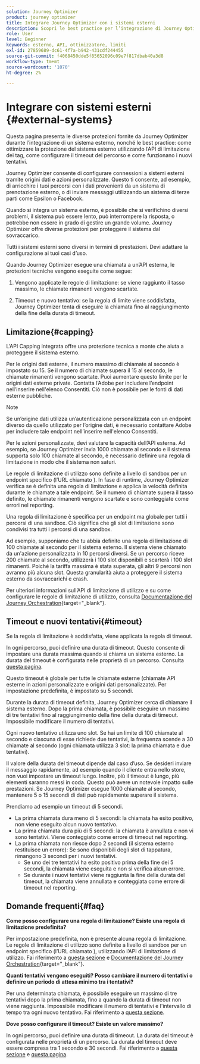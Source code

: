 ```yaml
---
solution: Journey Optimizer
product: journey optimizer
title: Integrare Journey Optimizer con i sistemi esterni
description: Scopri le best practice per l’integrazione di Journey Optimizer con sistemi esterni
role: User
level: Beginner
keywords: esterno, API, ottimizzatore, limiti
exl-id: 27859689-dc61-4f7a-b942-431cdf244455
source-git-commit: f4068450dde5f85652096c09e7f817dbab40a3d8
workflow-type: tm+mt
source-wordcount: '1070'
ht-degree: 2%

---
```


# Integrare con sistemi esterni {#external-systems}

Questa pagina presenta le diverse protezioni fornite da Journey Optimizer durante l’integrazione di un sistema esterno, nonché le best practice: come ottimizzare la protezione del sistema esterno utilizzando l’API di limitazione dei tag, come configurare il timeout del percorso e come funzionano i nuovi tentativi.

Journey Optimizer consente di configurare connessioni a sistemi esterni tramite origini dati e azioni personalizzate. Questo ti consente, ad esempio, di arricchire i tuoi percorsi con i dati provenienti da un sistema di prenotazione esterno, o di inviare messaggi utilizzando un sistema di terze parti come Epsilon o Facebook.

Quando si integra un sistema esterno, è possibile che si verifichino diversi problemi, il sistema può essere lento, può interrompere la risposta, o potrebbe non essere in grado di gestire un grande volume. Journey Optimizer offre diverse protezioni per proteggere il sistema dal sovraccarico.

Tutti i sistemi esterni sono diversi in termini di prestazioni. Devi adattare la configurazione ai tuoi casi d’uso.

Quando Journey Optimizer esegue una chiamata a un’API esterna, le protezioni tecniche vengono eseguite come segue:

1. Vengono applicate le regole di limitazione: se viene raggiunto il tasso massimo, le chiamate rimanenti vengono scartate.

2. Timeout e nuovo tentativo: se la regola di limite viene soddisfatta, Journey Optimizer tenta di eseguire la chiamata fino al raggiungimento della fine della durata di timeout.

## Limitazione{#capping}

L’API Capping integrata offre una protezione tecnica a monte che aiuta a proteggere il sistema esterno.

Per le origini dati esterne, il numero massimo di chiamate al secondo è impostato su 15. Se il numero di chiamate supera il 15 al secondo, le chiamate rimanenti vengono scartate. Puoi aumentare questo limite per le origini dati esterne private. Contatta l’Adobe per includere l’endpoint nell’inserire nell&#39;elenco Consentiti. Ciò non è possibile per le fonti di dati esterne pubbliche.

>[!NOTE]
>
> Se un’origine dati utilizza un’autenticazione personalizzata con un endpoint diverso da quello utilizzato per l’origine dati, è necessario contattare Adobe per includere tale endpoint nell’inserire nell&#39;elenco Consentiti.

Per le azioni personalizzate, devi valutare la capacità dell’API esterna. Ad esempio, se Journey Optimizer invia 1000 chiamate al secondo e il sistema supporta solo 100 chiamate al secondo, è necessario definire una regola di limitazione in modo che il sistema non saturi.

Le regole di limitazione di utilizzo sono definite a livello di sandbox per un endpoint specifico (l’URL chiamato ). In fase di runtime, Journey Optimizer verifica se è definita una regola di limitazione e applica la velocità definita durante le chiamate a tale endpoint. Se il numero di chiamate supera il tasso definito, le chiamate rimanenti vengono scartate e sono conteggiate come errori nel reporting.

Una regola di limitazione è specifica per un endpoint ma globale per tutti i percorsi di una sandbox. Ciò significa che gli slot di limitazione sono condivisi tra tutti i percorsi di una sandbox.

Ad esempio, supponiamo che tu abbia definito una regola di limitazione di 100 chiamate al secondo per il sistema esterno. Il sistema viene chiamato da un&#39;azione personalizzata in 10 percorsi diversi. Se un percorso riceve 200 chiamate al secondo, utilizzerà i 100 slot disponibili e scarterà i 100 slot rimanenti. Poiché la tariffa massima è stata superata, gli altri 9 percorsi non avranno più alcuna slot. Questa granularità aiuta a proteggere il sistema esterno da sovraccarichi e crash.

Per ulteriori informazioni sull’API di limitazione di utilizzo e su come configurare le regole di limitazione di utilizzo, consulta [Documentazione del Journey Orchestration](https://experienceleague.adobe.com/docs/journeys/using/working-with-apis/capping.html){target="_blank"}.

## Timeout e nuovi tentativi{#timeout}

Se la regola di limitazione è soddisfatta, viene applicata la regola di timeout.

In ogni percorso, puoi definire una durata di timeout. Questo consente di impostare una durata massima quando si chiama un sistema esterno. La durata del timeout è configurata nelle proprietà di un percorso. Consulta [questa pagina](../building-journeys/journey-gs.md#timeout_and_error).

Questo timeout è globale per tutte le chiamate esterne (chiamate API esterne in azioni personalizzate e origini dati personalizzate). Per impostazione predefinita, è impostato su 5 secondi.

Durante la durata di timeout definita, Journey Optimizer cerca di chiamare il sistema esterno. Dopo la prima chiamata, è possibile eseguire un massimo di tre tentativi fino al raggiungimento della fine della durata di timeout. Impossibile modificare il numero di tentativi.

Ogni nuovo tentativo utilizza uno slot. Se hai un limite di 100 chiamate al secondo e ciascuna di esse richiede due tentativi, la frequenza scende a 30 chiamate al secondo (ogni chiamata utilizza 3 slot: la prima chiamata e due tentativi).

Il valore della durata del timeout dipende dal caso d’uso. Se desideri inviare il messaggio rapidamente, ad esempio quando il cliente entra nello store, non vuoi impostare un timeout lungo. Inoltre, più il timeout è lungo, più elementi saranno messi in coda. Questo può avere un notevole impatto sulle prestazioni. Se Journey Optimizer esegue 1000 chiamate al secondo, mantenere 5 o 15 secondi di dati può rapidamente superare il sistema.

Prendiamo ad esempio un timeout di 5 secondi.

* La prima chiamata dura meno di 5 secondi: la chiamata ha esito positivo, non viene eseguito alcun nuovo tentativo.
* La prima chiamata dura più di 5 secondi: la chiamata è annullata e non vi sono tentativi. Viene conteggiato come errore di timeout nel reporting.
* La prima chiamata non riesce dopo 2 secondi (il sistema esterno restituisce un errore): Se sono disponibili degli slot di tappatura, rimangono 3 secondi per i nuovi tentativi.
   * Se uno dei tre tentativi ha esito positivo prima della fine dei 5 secondi, la chiamata viene eseguita e non si verifica alcun errore.
   * Se durante i nuovi tentativi viene raggiunta la fine della durata del timeout, la chiamata viene annullata e conteggiata come errore di timeout nel reporting.

## Domande frequenti{#faq}

**Come posso configurare una regola di limitazione? Esiste una regola di limitazione predefinita?**

Per impostazione predefinita, non è presente alcuna regola di limitazione. Le regole di limitazione di utilizzo sono definite a livello di sandbox per un endpoint specifico (l’URL chiamato ), utilizzando l’API di limitazione di utilizzo. Fai riferimento a [questa sezione](../configuration/external-systems.md#capping) e [Documentazione del Journey Orchestration](https://experienceleague.adobe.com/docs/journeys/using/working-with-apis/capping.html){target="_blank"}.

**Quanti tentativi vengono eseguiti? Posso cambiare il numero di tentativi o definire un periodo di attesa minimo tra i tentativi?**

Per una determinata chiamata, è possibile eseguire un massimo di tre tentativi dopo la prima chiamata, fino a quando la durata di timeout non viene raggiunta. Impossibile modificare il numero di tentativi e l&#39;intervallo di tempo tra ogni nuovo tentativo. Fai riferimento a [questa sezione](../configuration/external-systems.md#timeout).

**Dove posso configurare il timeout? Esiste un valore massimo?**

In ogni percorso, puoi definire una durata di timeout. La durata del timeout è configurata nelle proprietà di un percorso. La durata del timeout deve essere compresa tra 1 secondo e 30 secondi. Fai riferimento a [questa sezione](../configuration/external-systems.md#timeout) e [questa pagina](../building-journeys/journey-gs.md#timeout_and_error).